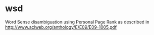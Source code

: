 wsd
===

Word Sense disambiguation using Personal Page Rank as described in http://www.aclweb.org/anthology/E/E09/E09-1005.pdf
